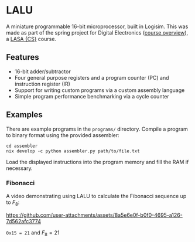 # LALU

A miniature programmable 16-bit microprocessor, built in Logisim. This was made as part of the spring project for Digital Electronics ([course overview](https://docs.google.com/presentation/d/13zvvAOJ44Jc9marU6MsldvEOEcPNYqvOwxIgNdA3xcI/pub?start=true&loop=true&delayms=5000&slide=id.g195ddaefc5_0_0)), a [LASA {CS}](https://lasacs.com) course.

## Features

- 16-bit adder/subtractor
- Four general purpose registers and a program counter (PC) and instruction register (IR)
- Support for writing custom programs via a custom assembly language
- Simple program performance benchmarking via a cycle counter

## Examples

There are example programs in the `programs/` directory. Compile a program to binary format using the provided assembler:

```
cd assembler
nix develop -c python assembler.py path/to/file.txt
```

Load the displayed instructions into the program memory and fill the RAM if necessary.

### Fibonacci

A video demonstrating using LALU to calculate the Fibonacci sequence up to $F_8$:

https://github.com/user-attachments/assets/8a5e6e0f-b0f0-4695-a126-7d562afc3774

`0x15 = 21` and $F_8 = 21$
